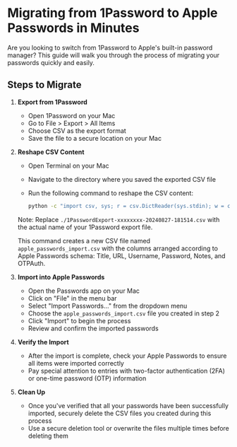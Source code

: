 # Migrating from 1Password to Apple Passwords in Minutes

Are you looking to switch from 1Password to Apple's built-in password manager? This guide will walk you through the process of migrating your passwords quickly and easily.

## Steps to Migrate

1. **Export from 1Password**
   - Open 1Password on your Mac
   - Go to File > Export > All Items
   - Choose CSV as the export format
   - Save the file to a secure location on your Mac

2. **Reshape CSV Content**
   - Open Terminal on your Mac
   - Navigate to the directory where you saved the exported CSV file
   - Run the following command to reshape the CSV content:

     ```bash
     python -c "import csv, sys; r = csv.DictReader(sys.stdin); w = csv.writer(sys.stdout); w.writerow(['Title', 'URL', 'Username', 'Password', 'Notes', 'OTPAuth']); [w.writerow([row.get('Title', ''), row.get('Url', ''), row.get('Username', ''), row.get('Password', ''), row.get('Notes', ''), row.get('OTPAuth', '')]) for row in r]" < ./1PasswordExport-xxxxxxxx-20240827-181514.csv > apple_passwords_import.csv
     ```

   Note: Replace `./1PasswordExport-xxxxxxxx-20240827-181514.csv` with the actual name of your 1Password export file.

   This command creates a new CSV file named `apple_passwords_import.csv` with the columns arranged according to Apple Passwords schema: Title, URL, Username, Password, Notes, and OTPAuth.

3. **Import into Apple Passwords**
   - Open the Passwords app on your Mac
   - Click on "File" in the menu bar
   - Select "Import Passwords..." from the dropdown menu
   - Choose the `apple_passwords_import.csv` file you created in step 2
   - Click "Import" to begin the process
   - Review and confirm the imported passwords

4. **Verify the Import**
   - After the import is complete, check your Apple Passwords to ensure all items were imported correctly
   - Pay special attention to entries with two-factor authentication (2FA) or one-time password (OTP) information

5. **Clean Up**
   - Once you've verified that all your passwords have been successfully imported, securely delete the CSV files you created during this process
   - Use a secure deletion tool or overwrite the files multiple times before deleting them
